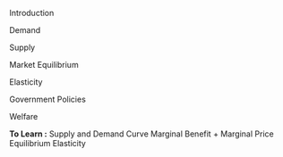 Introduction

Demand

Supply

Market Equilibrium

Elasticity

Government Policies

Welfare





**To Learn :**
Supply and Demand Curve
Marginal Benefit + Marginal Price
Equilibrium
Elasticity
